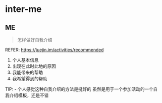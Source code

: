 # inter-me

## ME

> 怎样做好自我介绍

REFER: https://juejin.im/activities/recommended

1. 个人基本信息
2. 出现在此时此地的原因
3. 我能带来的帮助
4. 我希望得到的帮助

 TIP: -
个人感觉这种自我介绍的方法是挺好的
虽然是用于一个参加活动的一个自我介绍模板，还是不错

